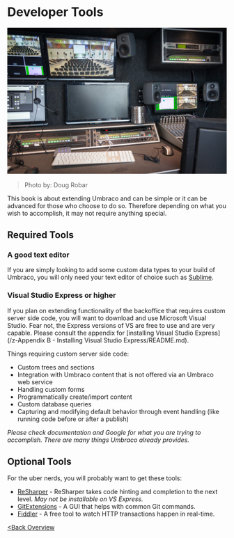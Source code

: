 # Developer Tools

![9026576438_2b6993f317_o (1).jpg](assets/9026576438_2b6993f317_o.jpg)
>Photo by: Doug Robar

This book is about extending Umbraco and can be simple or it can be advanced for those who choose to do so.  Therefore depending on what you wish to accomplish, it may not require anything special.

## Required Tools
### A good text editor
If you are simply looking to add some custom data types to your build of Umbraco, you will only need your text editor of choice such as [Sublime](http://www.sublimetext.com/).

### Visual Studio Express or higher
If you plan on extending functionality of the backoffice that requires custom server side code, you will want to download and use Microsoft Visual Studio.  Fear not, the Express versions of VS are free to use and are very capable.  Please consult the appendix for [installing Visual Studio Express](/z-Appendix B - Installing Visual Studio Express/README.md).

Things requiring custom server side code:
* Custom trees and sections
* Integration with Umbraco content that is not offered via an Umbraco web service
* Handling custom forms
* Programmatically create/import content
* Custom database queries
* Capturing and modifying default behavior through event handling (like running code before or after a publish)

*Please check documentation and Google for what you are trying to accomplish.  There are many things Umbraco already provides.*

## Optional Tools
For the uber nerds, you will probably want to get these tools:

* [ReSharper](https://www.jetbrains.com/resharper/) - ReSharper takes code hinting and completion to the next level.  *May not be installable on VS Express.*
* [GitExtensions](https://code.google.com/p/gitextensions/) - A GUI that helps with common Git commands.
* [Fiddler](http://www.telerik.com/fiddler) - A free tool to watch HTTP transactions happen in real-time.

[<Back Overview](README.md)
